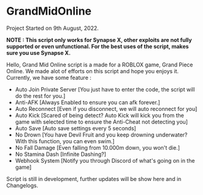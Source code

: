 # GrandMidOnline

Project Started on 9th August, 2022.

**NOTE : This script only works for Synapse X, other exploits are not fully supported or even unfunctional. For the best uses of the script, makes sure you use Synapse X.**

Hello, Grand Mid Online script is a made for a ROBLOX game, Grand Piece Online. We made alot of efforts on this script and hope you enjoys it. Currently, we have some feature :
- Auto Join Private Server [You just have to enter the code, the script will do the rest for you.]
- Anti-AFK [Always Enabled to ensure you can afk forever.]
- Auto Reconnect [Even if you disconnect, we will auto reconnect for you]
- Auto Kick [Scared of being detect? Auto Kick will kick you from the game with selected time to ensure the Anti-Cheat not detecting you]
- Auto Save [Auto save settings every 5 seconds]
- No Drown [You have Devil Fruit and you keep drowning underwater? With this function, you can even swim.]
- No Fall Damage [Even falling from 10.000m down, you won't die.]
- No Stamina Dash [Infinite Dashing?]
- Webhook System [Notify you through Discord of what's going on in the game]

Script is still in development, further updates will be show here and in Changelogs.
